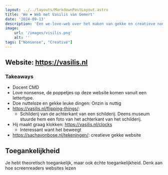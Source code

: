 ```yaml
---
layout: ../../layouts/MarkdownPostLayout.astro
title: 'We ❤️ Web met Vasilis van Gemert'
date: '2024-09-13'
description: 'Een we-love-web over het maken van gekke en creatieve nonsense'
image:
    url: '/images/visilis.png'
    alt: ''
tags: ["Nonsense", "Creative"]
---
```



## Website: https://vasilis.nl

### Takeaways

- Docent CMD
- Love nonsense, de poppetjes op deze website komen vanuit een lettertype.
- Doe nutteloze en gekke leuke dingen: Onzin is nuttig
- https://vasilis.nl/flipping-things/:
  - Schilderij van de achterkant van een schilderij. Deens museum stuurde hem een foto van het achterkant van het schilderij.
- Hij maakt graag klokken: https://vasilis.nl/clocks
  - Interessant want het beweegt
- https://sachavonbose.nl/tekeningen/: creatieve gekke website

## Toegankelijkheid

Je hebt theoretisch toegankelijk, maar ook échte toegankelijkheid. Denk aan hoe screenreaders websites lezen